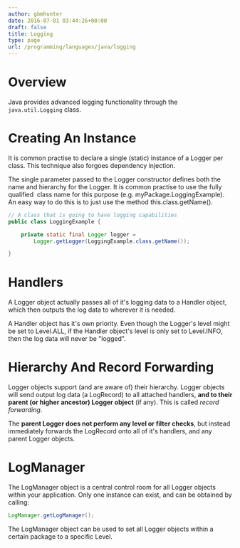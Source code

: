 ```yaml
---
author: gbmhunter
date: 2016-07-01 03:44:26+00:00
draft: false
title: Logging
type: page
url: /programming/languages/java/logging
---
```


# Overview

Java provides advanced logging functionality through the `java.util.Logging` class.

# Creating An Instance

It is common practise to declare a single (static) instance of a Logger per class. This technique also forgoes dependency injection.

The single parameter passed to the Logger constructor defines both the name and hierarchy for the Logger. It is common practise to use the fully qualified  class name for this purpose (e.g. myPackage.LoggingExample). An easy way to do this is to just use the method this.class.getName().
    
```java
// A class that is going to have logging capabilities
public class LoggingExample {

    private static final Logger logger =
        Logger.getLogger(LoggingExample.class.getName());

}
```

# Handlers

A Logger object actually passes all of it's logging data to a Handler object, which then outputs the log data to wherever it is needed.

A Handler object has it's own priority. Even though the Logger's level might be set to Level.ALL, if the Handler object's level is only set to Level.INFO, then the log data will never be "logged".

# Hierarchy And Record Forwarding 

Logger objects support (and are aware of) their hierarchy. Logger objects will send output log data (a LogRecord) to all attached handlers, **and to their parent (or higher ancestor) Logger object** (if any). This is called _record forwarding_.

The **parent Logger does not perform any level or filter checks**, but instead immediately forwards the LogRecord onto all of it's handlers, and any parent Logger objects.

# LogManager

The LogManager object is a central control room for all Logger objects within your application. Only one instance can exist, and can be obtained by calling:

```java
LogManager.getLogManager();
```

The LogManager object can be used to set all Logger objects within a certain package to a specific Level. 
